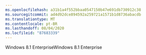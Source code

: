 ```yaml
---
ms.openlocfilehash: a31b1a4f552bbaa0547150b47e691db730912c38
ms.sourcegitcommit: ad4d92dce894592a259721a1571b1d8736abacdb
ms.translationtype: MT
ms.contentlocale: pt-BR
ms.lasthandoff: 08/04/2020
ms.locfileid: "87683339"
---
```

<span data-ttu-id="3501b-101">Windows 8.1 Enterprise</span><span class="sxs-lookup"><span data-stu-id="3501b-101">Windows 8.1 Enterprise</span></span>
